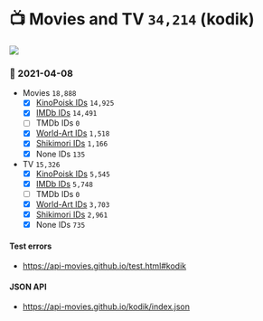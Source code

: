 # :tv: Movies and TV `34,214` (kodik)

<a href="https://API-Movies.github.io"><img src="https://API-Movies.github.io/banner.png?cache"></a>

### :date: 2021-04-08
- Movies `18,888`
  - [x] <a href="https://API-Movies.github.io/kodik/movie_kinopoisk_ids.json">KinoPoisk IDs</a> `14,925`
  - [x] <a href="https://API-Movies.github.io/kodik/movie_imdb_ids.json">IMDb IDs</a> `14,491`
  - [ ] TMDb IDs `0`
  - [x] <a href="https://API-Movies.github.io/kodik/movie_world_art_ids.json">World-Art IDs</a> `1,518`
  - [x] <a href="https://API-Movies.github.io/kodik/movie_shikimori_ids.json">Shikimori IDs</a> `1,166`
  - [x] None IDs `135`
- TV `15,326`
  - [x] <a href="https://API-Movies.github.io/kodik/tv_kinopoisk_ids.json">KinoPoisk IDs</a> `5,545`
  - [x] <a href="https://API-Movies.github.io/kodik/tv_imdb_ids.json">IMDb IDs</a> `5,748`
  - [ ] TMDb IDs `0`
  - [x] <a href="https://API-Movies.github.io/kodik/tv_world_art_ids.json">World-Art IDs</a> `3,703`
  - [x] <a href="https://API-Movies.github.io/kodik/tv_shikimori_ids.json">Shikimori IDs</a> `2,961`
  - [x] None IDs `735`
#### Test errors
- <a href='https://api-movies.github.io/test.html#kodik'>https://api-movies.github.io/test.html#kodik</a>
#### JSON API
- <a href='https://api-movies.github.io/kodik/index.json'>https://api-movies.github.io/kodik/index.json</a>
